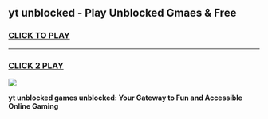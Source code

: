 
## yt unblocked - Play Unblocked Gmaes & Free
<h3>
<a href="https://news.freeplayer.one?title=yt_unblocked&ref=16F">CLICK TO PLAY</a></h3>
<hr>

<h3>
<a href="https://news.freeplayer.one?title=yt_unblocked&ref=16F">CLICK 2 PLAY</a>
  
</h3>

<a href="https://news.freeplayer.one?title=yt_unblocked&ref=16F/"><img src="https://clearcache.store/games.png"></a>


**yt unblocked games unblocked: Your Gateway to Fun and Accessible Online Gaming**
